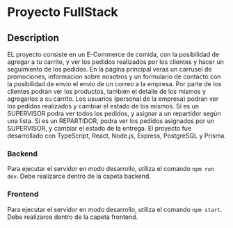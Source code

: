 # Proyecto FullStack 

## Description

EL proyecto consiste en un E-Commerce de comida, con la posibilidad de agregar a tu carrito, y ver los pedidos realizados por los clientes y hacer un seguimiento de los pedidos. 
En la página principal veras un carrusel de promociones, informacion sobre nosotros y un formulario de contacto con la posibilidad de envio el envio de un correo a la empresa.
Por parte de los clientes podran ver los productos, también el detalle de los mismos y agregarlos a su carrito.
Los usuarios (personal de la empresa) podran ver los pedidos realizados y cambiar el estado de los mismos.
Si es un SUPERVISOR podra ver todos los pedidos, y asignar a un repartidor según una lista.
Si es un REPARTIDOR, podra ver los pedidos asignados por un SUPERVISOR, y cambiar el estado de la entrega.
El proyecto fue desarrollado con TypeScript, React, Node.js, Express, PostgreSQL y Prisma.

### Backend

Para ejecutar el servidor en modo desarrollo, utiliza el comando `npm run dev`. 
Debe realizarce dentro de la capeta backend.

### Frontend

Para ejecutar el servidor en modo desarrollo, utiliza el comando `npm start`.
Debe realizarce dentro de la capeta frontend.
